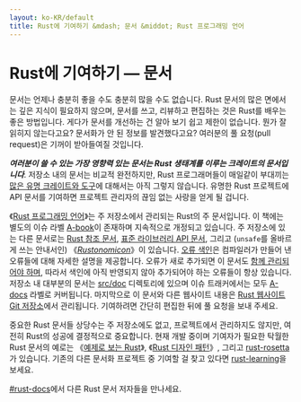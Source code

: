 ```yaml
---
layout: ko-KR/default
title: Rust에 기여하기 &mdash; 문서 &middot; Rust 프로그래밍 언어
---
```


# Rust에 기여하기 &mdash; 문서

문서는 언제나 충분히 좋을 수도 충분히 많을 수도 없습니다.
Rust 문서의 많은 면에서는 깊은 지식이 필요하지 않으며,
문서를 쓰고, 리뷰하고 편집하는 것은 Rust를 배우는 좋은 방법입니다.
게다가 문서를 개선하는 건 알아 보기 쉽고 제한이 없습니다.
뭔가 잘 읽히지 않는다고요? 문서화가 안 된 정보를 발견했다고요?
여러분의 풀 요청(pull request)은 기꺼이 받아들여질 것입니다.

***여러분이 쓸 수 있는 가장 영향력 있는 문서는
Rust 생태계를 이루는 크레이트의 문서입니다***.
저장소 내의 문서는 비교적 완전하지만, Rust 프로그래머들이 매일같이 부대끼는
[많은 유명 크레이트와 도구][awesome-rust]에 대해서는 아직 그렇지 않습니다.
유명한 Rust 프로젝트에 API 문서를 기여하면
프로젝트 관리자의 끊임 없는 사랑을 얻게 될 겁니다.

《[Rust 프로그래밍 언어][The Book]》는 주 저장소에서 관리되는 Rust의 주 문서입니다.
이 책에는 별도의 이슈 라벨 [A-book]이 존재하며 지속적으로 개정되고 있습니다.
주 저장소에 있는 다른 문서로는 [Rust 참조 문서][The Rust Reference],
[표준 라이브러리 API 문서][std], 그리고 (`unsafe`를 올바르게 쓰는 안내서인)
《<i lang="en">[Rustonomicon][The Rustonomicon]</i>》이 있습니다.
[오류 색인][err]은 컴파일러가 만들어 낸 오류들에 대해 자세한 설명을 제공합니다.
오류가 새로 추가되면 이 문서도 [함께 관리되어야 하며][err-issue],
따라서 색인에 아직 반영되지 않아 추가되어야 하는 오류들이 항상 있습니다.
저장소 내 대부분의 문서는 [src/doc] 디렉토리에 있으며
이슈 트래커에서는 모두 [A-docs] 라벨로 커버됩니다.
마지막으로 이 문서와 다른 웹사이트 내용은
[Rust 웹사이트 Git 저장소][Rust website Git repository]에서 관리됩니다.
기여하려면 간단히 편집한 뒤에 풀 요청을 보내 주세요.

중요한 Rust 문서들 상당수는 주 저장소에도 없고, 프로젝트에서 관리하지도 않지만,
여전히 Rust의 성공에 결정적으로 중요합니다.
현재 개발 중이며 기여자가 필요한 탁월한 Rust 문서의 예로는
《[예제로 보는 Rust][Rust By Example]》,
《[Rust 디자인 패턴][Rust Design Patterns]》, 그리고 [rust-rosetta]가 있습니다.
기존의 다른 문서화 프로젝트 중 기여할 걸 찾고 있다면 [rust-learning]을 보세요.

[#rust-docs]에서 다른 Rust 문서 저자들을 만나세요.

<!--
TODO: blogging, translation
-->

[#rust-docs]: https://client00.chat.mibbit.com/?server=irc.mozilla.org&channel=%23rust-docs
[A-book]: https://github.com/rust-lang/rust/issues?q=is%3Aopen+is%3Aissue+label%3AA-book
[A-docs]: https://github.com/rust-lang/rust/issues?q=is%3Aopen+is%3Aissue+label%3AA-docs
[Rust By Example]: https://github.com/rust-lang/rust-by-example
[Rust Design Patterns]: https://github.com/nrc/patterns
[The Book]: https://doc.rust-lang.org/book/index.html
[The Rust Reference]: https://doc.rust-lang.org/reference
[The Rustonomicon]: https://doc.rust-lang.org/nomicon/index.html
[awesome-rust]: https://github.com/kud1ing/awesome-rust
[crate_docs]: https://users.rust-lang.org/t/lets-talk-about-ecosystem-documentation/2791
[err-issue]: https://github.com/rust-lang/rust/issues/24407
[err]: https://doc.rust-lang.org/error-index.html
[rust-learning]: https://github.com/ctjhoa/rust-learning
[rust-rosetta]: https://github.com/Hoverbear/rust-rosetta
[src/doc]: https://github.com/rust-lang/rust/tree/master/src/doc
[std]: https://doc.rust-lang.org/std/index.html
[Rust website Git repository]: https://github.com/rust-lang/rust-www
